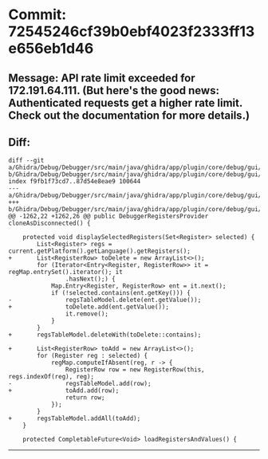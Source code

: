 # Commit: 72545246cf39b0ebf4023f2333ff13e656eb1d46
## Message: API rate limit exceeded for 172.191.64.111. (But here's the good news: Authenticated requests get a higher rate limit. Check out the documentation for more details.)
## Diff:
```
diff --git a/Ghidra/Debug/Debugger/src/main/java/ghidra/app/plugin/core/debug/gui/register/DebuggerRegistersProvider.java b/Ghidra/Debug/Debugger/src/main/java/ghidra/app/plugin/core/debug/gui/register/DebuggerRegistersProvider.java
index f9fb1f73cd7..87d54e8eae9 100644
--- a/Ghidra/Debug/Debugger/src/main/java/ghidra/app/plugin/core/debug/gui/register/DebuggerRegistersProvider.java
+++ b/Ghidra/Debug/Debugger/src/main/java/ghidra/app/plugin/core/debug/gui/register/DebuggerRegistersProvider.java
@@ -1262,22 +1262,26 @@ public DebuggerRegistersProvider cloneAsDisconnected() {
 
 	protected void displaySelectedRegisters(Set<Register> selected) {
 		List<Register> regs = current.getPlatform().getLanguage().getRegisters();
+		List<RegisterRow> toDelete = new ArrayList<>();
 		for (Iterator<Entry<Register, RegisterRow>> it = regMap.entrySet().iterator(); it
 				.hasNext();) {
 			Map.Entry<Register, RegisterRow> ent = it.next();
 			if (!selected.contains(ent.getKey())) {
-				regsTableModel.delete(ent.getValue());
+				toDelete.add(ent.getValue());
 				it.remove();
 			}
 		}
+		regsTableModel.deleteWith(toDelete::contains);
 
+		List<RegisterRow> toAdd = new ArrayList<>();
 		for (Register reg : selected) {
 			regMap.computeIfAbsent(reg, r -> {
 				RegisterRow row = new RegisterRow(this, regs.indexOf(reg), reg);
-				regsTableModel.add(row);
+				toAdd.add(row);
 				return row;
 			});
 		}
+		regsTableModel.addAll(toAdd);
 	}
 
 	protected CompletableFuture<Void> loadRegistersAndValues() {
```
-----------------------------------
